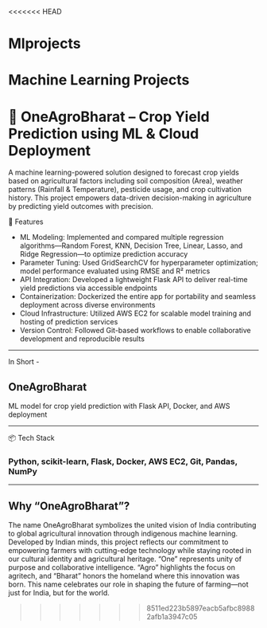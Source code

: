 <<<<<<< HEAD
# Mlprojects
Machine Learning  Projects
=======
# 🌾 OneAgroBharat – Crop Yield Prediction using ML & Cloud Deployment
A machine learning-powered solution designed to forecast crop yields based on agricultural factors including soil composition (Area), weather patterns (Rainfall & Temperature), pesticide usage, and crop cultivation history. This project empowers data-driven decision-making in agriculture by predicting yield outcomes with precision.

🚀 Features
- ML Modeling: Implemented and compared multiple regression algorithms—Random Forest, KNN, Decision Tree, Linear, Lasso, and Ridge Regression—to optimize prediction accuracy
- Parameter Tuning: Used GridSearchCV for hyperparameter optimization; model performance evaluated using RMSE and R² metrics
- API Integration: Developed a lightweight Flask API to deliver real-time yield predictions via accessible endpoints
- Containerization: Dockerized the entire app for portability and seamless deployment across diverse environments
- Cloud Infrastructure: Utilized AWS EC2 for scalable model training and hosting of prediction services
- Version Control: Followed Git-based workflows to enable collaborative development and reproducible results

---
In Short -
## OneAgroBharat
ML model for crop yield prediction with Flask API, Docker, and AWS deployment


---
📦 Tech Stack
### Python, scikit-learn, Flask, Docker, AWS EC2, Git, Pandas, NumPy


---
## Why “OneAgroBharat”?
The name OneAgroBharat symbolizes the united vision of India contributing to global agricultural innovation through indigenous machine learning. Developed by Indian minds, this project reflects our commitment to empowering farmers with cutting-edge technology while staying rooted in our cultural identity and agricultural heritage. “One” represents unity of purpose and collaborative intelligence. “Agro” highlights the focus on agritech, and “Bharat” honors the homeland where this innovation was born.
This name celebrates our role in shaping the future of farming—not just for India, but for the world.
>>>>>>> 8511ed223b5897eacb5afbc89882afb1a3947c05
